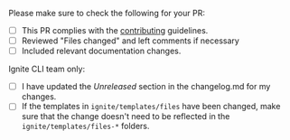 Please make sure to check the following for your PR:

- [ ] This PR complies with the [contributing](../../contributing.md) guidelines.
- [ ] Reviewed "Files changed" and left comments if necessary
- [ ] Included relevant documentation changes.

Ignite CLI team only:

- [ ] I have updated the _Unreleased_ section in the changelog.md for my changes.
- [ ] If the templates in `ignite/templates/files` have been changed, make
  sure that the change doesn't need to be reflected in the
  `ignite/templates/files-*` folders.

